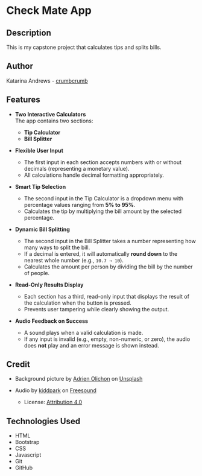 # Check Mate App

## Description

This is my capstone project that calculates tips and splits bills.

## Author

Katarina Andrews - [crumbcrumb](https://github.com/crumbcrumb)

## Features 

- **Two Interactive Calculators**  
  The app contains two sections:  
  - **Tip Calculator**  
  - **Bill Splitter**

- **Flexible User Input**  
  - The first input in each section accepts numbers with or without decimals (representing a monetary value).  
  - All calculations handle decimal formatting appropriately.

- **Smart Tip Selection**  
  - The second input in the Tip Calculator is a dropdown menu with percentage values ranging from **5% to 95%**.  
  - Calculates the tip by multiplying the bill amount by the selected percentage.

- **Dynamic Bill Splitting**  
  - The second input in the Bill Splitter takes a number representing how many ways to split the bill.  
  - If a decimal is entered, it will automatically **round down** to the nearest whole number (e.g., `10.7 → 10`).  
  - Calculates the amount per person by dividing the bill by the number of people.

- **Read-Only Results Display**  
  - Each section has a third, read-only input that displays the result of the calculation when the button is pressed.  
  - Prevents user tampering while clearly showing the output.

- **Audio Feedback on Success**  
  - A sound plays when a valid calculation is made.  
  - If any input is invalid (e.g., empty, non-numeric, or zero), the audio does **not** play and an error message is shown instead.



## Credit

- Background picture by [Adrien Olichon](https://unsplash.com/@adrienolichon?utm_content=creditCopyText&utm_medium=referral&utm_source=unsplash) on [Unsplash](https://unsplash.com/@adrienolichon?utm_content=creditCopyText&utm_medium=referral&utm_source=unsplash)

- Audio by [kiddpark](https://freesound.org/people/kiddpark/) on [Freesound](https://freesound.org/people/kiddpark/sounds/201159/)
    - License: [Attribution 4.0](https://creativecommons.org/licenses/by/4.0/)

## Technologies Used

- HTML
- Bootstrap
- CSS
- Javascript
- Git
- GitHub
